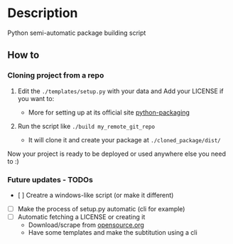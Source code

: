 # Description

Python semi-automatic package building script

## How to

### Cloning project from a repo

1. Edit the ```./templates/setup.py``` with your data and Add your LICENSE if you want to:
    - More for setting up at its official site [python-packaging](https://packaging.python.org/en/latest/)

2. Run the script like `./build my_remote_git_repo`
    - It will clone it and create your package at ```./cloned_package/dist/```

Now your project is ready to be deployed or used anywhere else you need to :)

### Future updates - TODOs

- [ ] Creatre a windows-like script (or make it different)
- [ ] Make the process of setup.py automatic (cli for example)
- [ ] Automatic fetching a LICENSE or creating it
  - Download/scrape from [opensource.org](https://opensource.org/licenses/MIT)
  - Have some templates and make the subtitution using a cli
